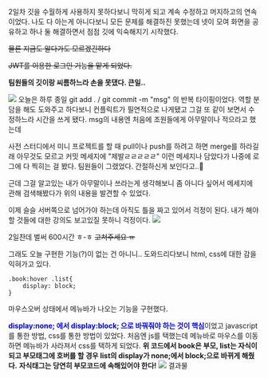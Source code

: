 2일차
깃을 수월하게 사용하지 못하다보니 막히게 되고 계속 수정하고 머지하고의 연속이었다.
나도 다 아는게 아니다보니 모든 문제를 해결하진 못했는데 넷이 모여 화면을 공유하고 하나 둘 해결하면서 점점 깃에 익숙해지기 시작했다.

~~물론 지금도 알다가도 모르겠긴하다~~

~~JWT를 이용한 로그인 기능을 맡게 되었다.~~

**팀원들의 깃이랑 씨름하느라 손을 못댔다. 큰일..**

![](https://images.velog.io/images/2_juzzang/post/fa583b27-4268-470d-add3-bec51ad503c8/%EC%BB%A4%EB%B0%8B%20%EB%A9%94%EC%84%B8%EC%A7%80.PNG)
오늘은 하루 종일 git add . / git commit -m "msg" 의 반복 타이핑이었다.
역할 분담을 해도 도와주고 하다보니 컨플릭트가 필연적으로 나게됐고 그걸 또 같이 보면서 수정하느라 시간을 쓰게 됐다.
msg의 내용엔 처음에 조원들에게 아무말이나 적으라고 했는데 

사전 스터디에서 미니 프로젝트를 할 때 pull이나 push를 하려고 하면 merge를 하라길래 아무것도 모르고 커밋 메세지에 "제발ㄹㄹㄹㄹㄹ" 이런 메세지나 담았다가 나중에 로그에 다 찍히는 걸 봤다.
팀원들이 그랬었다. 간절하신게 보인다고..🤣

근데 그걸 알고있는 내가 아무말이나 쓰라는게 생각해보니 좀 아니다 싶어서
메세지에 관해 검색해봤다가 위의 내용을 발견할 수 있었다.

이제 슬슬 서버쪽으로 넘어가야 하는데 아직도 틀을 짜고 있어서 걱정이 된다.
내가 해야할 것들에 대한 강의도 보고있질 못하니 걱정이다.
![](https://images.velog.io/images/2_juzzang/post/3b512d3f-1a71-403e-8dc8-9f8d824f86e4/09.14.PNG)

2일찬데 벌써 600시간 ㅎ-ㅎ
~~고쳐주세요 ㅠ~~

그래도 오늘 구현한 기능(?)이 없는 건 아니니.. 도와드리다보니 html, css에 대한 감을 익혀가고 있다.

```
.book:hover .list{
    display: block;
}
```
마우스오버 상태에서 메뉴바가 나오는 기능을 구현했다.

<span style="color:blue">**display:none; 에서 display:block; 으로 바꿔줘야 하는 것이 핵심**</span>이었고
javascript를 통한 방법, css를 통한 방법이 있었다.
처음엔 js를 택했는데 메뉴바로 마우스를 이동하면 메뉴바가 사라져서 css를 택하게 되었다.
**위 코드에서 book은 부모, list는 자식이 되고 부모태그에 호버를 할 경우
list의 display가 none;에서 block;으로 바뀌게 해줬다.**
**자식태그는 당연히 부모코드에 속해있어야 한다!**
![](https://images.velog.io/images/2_juzzang/post/316cba63-6116-4cd1-8dfa-d9432c0dc087/%EC%9D%B4%EA%B2%8C.PNG)
결과물


